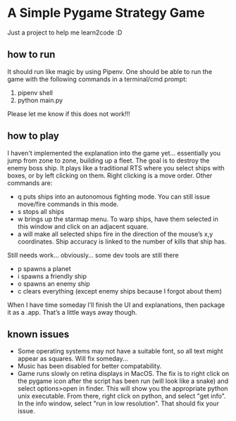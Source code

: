 
# A Simple Pygame Strategy Game #
Just a project to help me learn2code :D 

## how to run ##
It should run like magic by using Pipenv. One should be able to run the game with the following commands in a terminal/cmd prompt:
1. pipenv shell
2. python main.py

Please let me know if this does not work!!! 

## how to play ##
I haven't implemented the explanation into the game yet… essentially you jump from zone to zone, building up a fleet. The goal is to destroy the enemy boss ship. It plays like a traditional RTS where you select ships with boxes, or by left clicking on them. Right clicking is a move order. Other commands are:
- q puts ships into an autonomous fighting mode. You can still issue move/fire commands in this mode. 
- s stops all ships
- w brings up the starmap menu. To warp ships, have them selected in this window and click on an adjacent square. 
- a will make all selected ships fire in the direction of the mouse’s x,y coordinates. Ship accuracy is linked to the number of kills that ship has. 

Still needs work… obviously… some dev tools are still there
- p spawns a planet
- i spawns a friendly ship
- o spawns an enemy ship
- c clears everything (except enemy ships because I forgot about them) 

When I have time someday I’ll finish the UI and explanations, then package it as a .app. That’s a little ways away though. 

## known issues ##
- Some operating systems may not have a suitable font, so all text might appear as squares. Will fix someday...
- Music has been disabled for better compatability. 
- Game runs slowly on retina displays in MacOS. The fix is to right click on the pygame icon after the script has been run (will look like a snake) and select options>open in finder. This will show you the appropriate python unix executable. From there, right click on python, and select "get info". In the info window, select "run in low resolution". That should fix your issue. 
